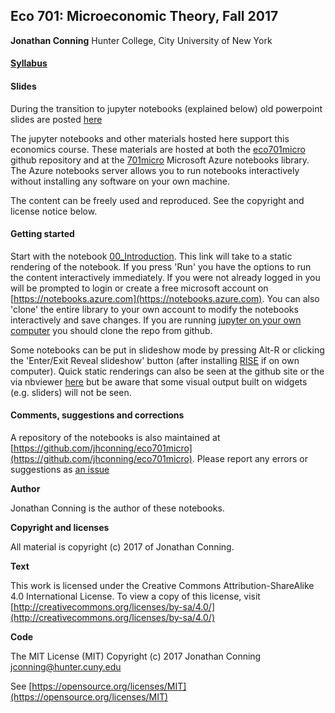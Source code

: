 ## Eco 701: Microeconomic Theory, Fall 2017

**Jonathan Conning**
Hunter College, City University of New York

#### [Syllabus](https://drive.google.com/file/d/0B_Z0VAlMmIEpM19fMXd5cExxYjQ/view?usp=sharing)
#### Slides
During the transition to jupyter notebooks (explained below) old powerpoint slides are posted [here](https://drive.google.com/open?id=0B_Z0VAlMmIEpWXNkUmY1QW5FQjA)

The jupyter notebooks and other materials hosted here support this economics course.  These materials are hosted at both the [eco701micro](https://github.com/jhconning/eco701micro) github repository and at the [701micro](https://notebooks.azure.com/jhconning/libraries/701micro) Microsoft Azure notebooks library.  The Azure notebooks server allows you to run notebooks interactively without installing any software on your own machine.

The content can be freely used and reproduced. See the copyright and license notice below.

#### Getting started

Start with the notebook [00_Introduction](https://notebooks.azure.com/jhconning/libraries/701micro/html/notebooks/00_Introduction.ipynb). This link will take to a static rendering of the notebook. If you press 'Run' you have the options to run the content interactively immediately. If you were not already logged in you will be prompted to login or create a free microsoft account on [https://notebooks.azure.com](https://notebooks.azure.com).  You can also 'clone' the entire library to your own account to modify the notebooks interactively and save changes.  If you are running [jupyter on your own computer](http://jupyter.org/install.html) you should clone the repo from github.

Some notebooks can be put in slideshow mode by pressing Alt-R or clicking the 'Enter/Exit Reveal slideshow' button (after installing [RISE](https://github.com/damianavila/RISE) if on own computer).  Quick static renderings can also be seen at the github site or the via nbviewer [here](https://nbviewer.jupyter.org/github/jhconning/eco701micro/tree/master/notebooks/) but be aware that some visual output built on widgets (e.g. sliders) will not be seen. 


#### Comments, suggestions and corrections

A repository of the notebooks is also maintained at [https://github.com/jhconning/eco701micro](https://github.com/jhconning/eco701micro).
Please report any errors or suggestions as [an issue](https://github.com/jhconning/eco701micro/issues)

**Author**

Jonathan Conning is the author of these notebooks.

**Copyright and licenses**

All material is copyright (c) 2017 of Jonathan Conning.

**Text** 

This work is licensed under the Creative Commons Attribution-ShareAlike
4.0 International License. To view a copy of this license,
visit [http://creativecommons.org/licenses/by-sa/4.0/](http://creativecommons.org/licenses/by-sa/4.0/)

**Code**

The MIT License (MIT) Copyright (c) 2017 
Jonathan Conning [jconning@hunter.cuny.edu](jconning@hunter.cuny.edu)

See [https://opensource.org/licenses/MIT](https://opensource.org/licenses/MIT)
